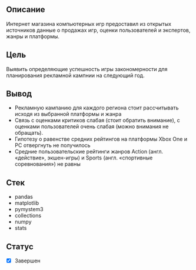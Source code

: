## Описание
Интернет магазина компьютерных игр предоставил из открытых источников данные о продажах игр, оценки пользователей и экспертов, жанры и платформы.
## Цель
Выявить определяющие успешность игры закономерности для планирования рекламной кампнии на следующий год.
## Вывод
+ Рекламную кампанию для каждого региона стоит рассчитывать исходя из выбранной платформы и жанра
+ Связь с оценками критиков слабая (стоит обратить внимание), с оценками пользователей очень слабая (можно внимания не обращать).
+ Гипотезу о равенстве средних рейтингов на платформы Xbox One и PC отвергнуть не получилось
+ Средние пользовательские рейтинги жанров Action (англ. «действие», экшен-игры) и Sports (англ. «спортивные соревнования») не равны
## Стек
+ pandas 
+ matplotlib
+ pymystem3 
+ collections 
+ numpy 
+ stats 
## Статус
- [x] Завершен
